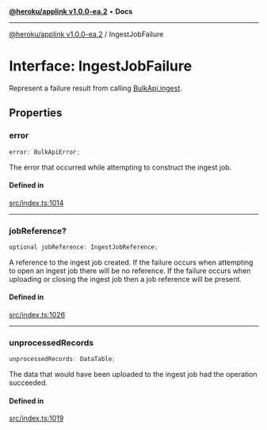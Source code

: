 [**@heroku/applink v1.0.0-ea.2**](../README.md) • **Docs**

***

[@heroku/applink v1.0.0-ea.2](../README.md) / IngestJobFailure

# Interface: IngestJobFailure

Represent a failure result from calling [BulkApi.ingest](BulkApi.md#ingest).

## Properties

### error

```ts
error: BulkApiError;
```

The error that occurred while attempting to construct the ingest job.

#### Defined in

[src/index.ts:1014](https://github.com/heroku/heroku-applink-nodejs/blob/3fb51da43e4d04227af35a3ae6f0781c0baa825b/src/index.ts#L1014)

***

### jobReference?

```ts
optional jobReference: IngestJobReference;
```

A reference to the ingest job created. If the failure occurs when attempting to open
an ingest job there will be no reference. If the failure occurs when uploading or closing
the ingest job then a job reference will be present.

#### Defined in

[src/index.ts:1026](https://github.com/heroku/heroku-applink-nodejs/blob/3fb51da43e4d04227af35a3ae6f0781c0baa825b/src/index.ts#L1026)

***

### unprocessedRecords

```ts
unprocessedRecords: DataTable;
```

The data that would have been uploaded to the ingest job had the operation succeeded.

#### Defined in

[src/index.ts:1019](https://github.com/heroku/heroku-applink-nodejs/blob/3fb51da43e4d04227af35a3ae6f0781c0baa825b/src/index.ts#L1019)
